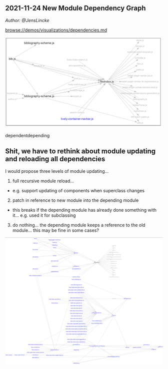 ## 2021-11-24 New Module Dependency Graph
*Author: @JensLincke*


<browse://demos/visualizations/dependencies.md>

![](dependecncy-graph.png)

dependentdepending
## Shit, we have to rethink about module updating and reloading all dependencies

I would propose three levels of module updating...

1. full recursive module reload...
  - e.g. support updating of components when superclass changes
2. patch in reference to new  module into the depending module 
  - this breaks if the depending module has already done something with it... e.g. used it for subclassing
3. do nothing... the depending module keeps a reference to the old module... this may be fine in some cases?

![](full-module-dependencies.png)